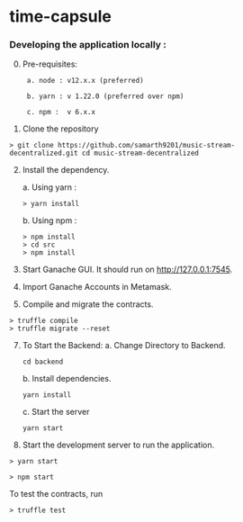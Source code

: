 # time-capsule

### Developing the application locally :

0. Pre-requisites:

        a. node : v12.x.x (preferred)
    
        b. yarn : v 1.22.0 (preferred over npm)
    
        c. npm :  v 6.x.x

1. Clone the repository

  ```
  > git clone https://github.com/samarth9201/music-stream-decentralized.git cd music-stream-decentralized
  ```
2. Install the dependency.

    a. Using yarn :
    ```
    > yarn install
    ```
    
    b. Using npm : 
    ```
    > npm install
    > cd src
    > npm install
    
3. Start Ganache GUI. It should run on http://127.0.0.1:7545.
4. Import Ganache Accounts in Metamask.
5. Compile and migrate the contracts.

  ```
  > truffle compile
  > truffle migrate --reset
  ```
7. To Start the Backend:
    a. Change Directory to Backend.
    ```
    cd backend
    ```
    b. Install dependencies.
    ```
    yarn install
    ```
    c. Start the server
    ```
    yarn start
    ```
6. Start the development server to run the application.
  ```
  > yarn start
  ```
  ```
  > npm start
  ```

To test the contracts, run
```
> truffle test
```
